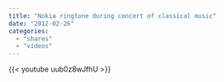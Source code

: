 ```yaml
---
title: "Nokia ringtone during concert of classical music"
date: "2012-02-26"
categories:
  - "shares"
  - "videos"
---
```


{{< youtube uub0z8wJfhU >}}
